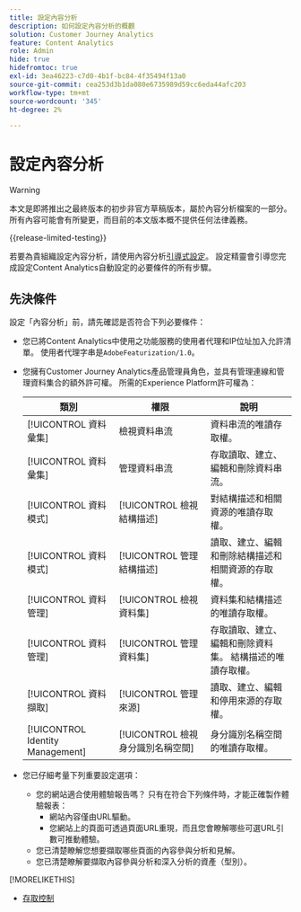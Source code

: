 ```yaml
---
title: 設定內容分析
description: 如何設定內容分析的概觀
solution: Customer Journey Analytics
feature: Content Analytics
role: Admin
hide: true
hidefromtoc: true
exl-id: 3ea46223-c7d0-4b1f-bc84-4f35494f13a0
source-git-commit: cea253d3b1da080e6735989d59cc6eda44afc203
workflow-type: tm+mt
source-wordcount: '345'
ht-degree: 2%

---
```


# 設定內容分析

>[!WARNING]
>
>本文是即將推出之最終版本的初步非官方草稿版本，屬於內容分析檔案的一部分。 所有內容可能會有所變更，而目前的本文版本概不提供任何法律義務。
>

{{release-limited-testing}}


若要為貴組織設定內容分析，請使用內容分析[引導式設定](guided.md)。 設定精靈會引導您完成設定Content Analytics自動設定的必要條件的所有步驟。

## 先決條件

設定「內容分析」前，請先確認是否符合下列必要條件：

* 您已將Content Analytics中使用之功能服務的使用者代理和IP位址加入允許清單。 使用者代理字串是`AdobeFeaturization/1.0`。
* 您擁有Customer Journey Analytics產品管理員角色，並具有管理連線和管理資料集合的額外許可權。 所需的Experience Platform許可權為：

  | 類別 | 權限 | 說明 |
  |---|---|---|
  | [!UICONTROL 資料彙集] | 檢視資料串流 | 資料串流的唯讀存取權。 |
  | [!UICONTROL 資料彙集] | 管理資料串流 | 存取讀取、建立、編輯和刪除資料串流。 |
  | [!UICONTROL 資料模式] | [!UICONTROL 檢視結構描述] | 對結構描述和相關資源的唯讀存取權。 |
  | [!UICONTROL 資料模式] | [!UICONTROL 管理結構描述] | 讀取、建立、編輯和刪除結構描述和相關資源的存取權。 |
  | [!UICONTROL 資料管理] | [!UICONTROL 檢視資料集] | 資料集和結構描述的唯讀存取權。 |
  | [!UICONTROL 資料管理] | [!UICONTROL 管理資料集] | 存取讀取、建立、編輯和刪除資料集。 結構描述的唯讀存取權。 |
  | [!UICONTROL 資料擷取] | [!UICONTROL 管理來源] | 讀取、建立、編輯和停用來源的存取權。 |
  | [!UICONTROL Identity Management] | [!UICONTROL 檢視身分識別名稱空間] | 身分識別名稱空間的唯讀存取權。 |

* 您已仔細考量下列重要設定選項：

   * 您的網站適合使用體驗報告嗎？ 只有在符合下列條件時，才能正確製作體驗報表：
      * 網站內容僅由URL驅動。
      * 您網站上的頁面可透過頁面URL重現，而且您會瞭解哪些可選URL引數可推動體驗。
   * 您已清楚瞭解您想要擷取哪些頁面的內容參與分析和見解。
   * 您已清楚瞭解要擷取內容參與分析和深入分析的資產（型別）。


>>
[!MORELIKETHIS]
>>
* [存取控制](/help/technotes/access-control.md)
>


